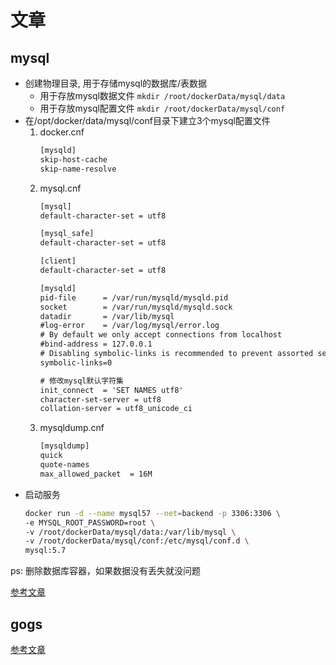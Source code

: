 # 文章

## mysql
- 创建物理目录, 用于存储mysql的数据库/表数据
  - 用于存放mysql数据文件
    `mkdir /root/dockerData/mysql/data`
  - 用于存放mysql配置文件
    `mkdir /root/dockerData/mysql/conf`
- 在/opt/docker/data/mysql/conf目录下建立3个mysql配置文件  
  1. docker.cnf
      ```txt
      [mysqld]
      skip-host-cache
      skip-name-resolve
      ```
  2. mysql.cnf
      ```txt
      [mysql]
      default-character-set = utf8

      [mysql_safe]
      default-character-set = utf8

      [client]
      default-character-set = utf8

      [mysqld]
      pid-file      = /var/run/mysqld/mysqld.pid
      socket        = /var/run/mysqld/mysqld.sock
      datadir       = /var/lib/mysql
      #log-error    = /var/log/mysql/error.log
      # By default we only accept connections from localhost
      #bind-address = 127.0.0.1
      # Disabling symbolic-links is recommended to prevent assorted security risks
      symbolic-links=0

      # 修改mysql默认字符集
      init_connect  = 'SET NAMES utf8'
      character-set-server = utf8
      collation-server = utf8_unicode_ci
      ```
  4. mysqldump.cnf
      ```txt
      [mysqldump]
      quick
      quote-names
      max_allowed_packet  = 16M
      ```
- 启动服务
  ```sh
  docker run -d --name mysql57 --net=backend -p 3306:3306 \ 
  -e MYSQL_ROOT_PASSWORD=root \ 
  -v /root/dockerData/mysql/data:/var/lib/mysql \ 
  -v /root/dockerData/mysql/conf:/etc/mysql/conf.d \ 
  mysql:5.7
  ```
ps: 删除数据库容器，如果数据没有丢失就没问题  

[参考文章](https://www.jianshu.com/p/5f5e419b5de8)


## gogs
[参考文章](https://www.jianshu.com/p/2a7acb07b352/)
